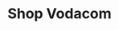 ---
title: "Shop Vodacom"
url: /kinshasa/shop-vodacom-chaussez-laurent-desire-kabila/
shop: Handy
---